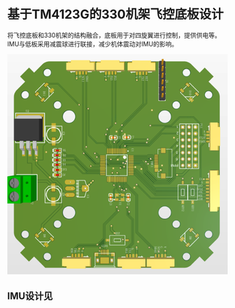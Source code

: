 # 基于TM4123G的330机架飞控底板设计
将飞控底板和330机架的结构融合，底板用于对四旋翼进行控制，提供供电等。
IMU与低板采用减震球进行联接，减少机体震动对IMU的影响。

![img](https://github.com/DUT-GengBao/Flight-control-based-on-Tm4C123G/blob/master/pic/3DView.png)

## IMU设计见
